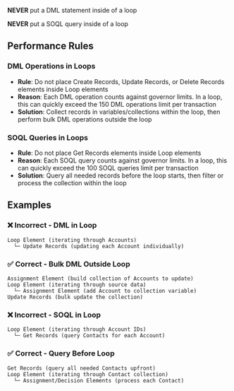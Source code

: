 **NEVER** put a DML statement inside of a loop

**NEVER** put a SOQL query inside of a loop

## Performance Rules

### DML Operations in Loops
- **Rule**: Do not place Create Records, Update Records, or Delete Records elements inside Loop elements
- **Reason**: Each DML operation counts against governor limits. In a loop, this can quickly exceed the 150 DML operations limit per transaction
- **Solution**: Collect records in variables/collections within the loop, then perform bulk DML operations outside the loop

### SOQL Queries in Loops  
- **Rule**: Do not place Get Records elements inside Loop elements
- **Reason**: Each SOQL query counts against governor limits. In a loop, this can quickly exceed the 100 SOQL queries limit per transaction
- **Solution**: Query all needed records before the loop starts, then filter or process the collection within the loop

## Examples

### ❌ Incorrect - DML in Loop
```
Loop Element (iterating through Accounts)
  └─ Update Records (updating each Account individually)
```

### ✅ Correct - Bulk DML Outside Loop
```
Assignment Element (build collection of Accounts to update)
Loop Element (iterating through source data)
  └─ Assignment Element (add Account to collection variable)
Update Records (bulk update the collection)
```

### ❌ Incorrect - SOQL in Loop
```
Loop Element (iterating through Account IDs)
  └─ Get Records (query Contacts for each Account)
```

### ✅ Correct - Query Before Loop
```
Get Records (query all needed Contacts upfront)
Loop Element (iterating through Contact collection)
  └─ Assignment/Decision Elements (process each Contact)
```
